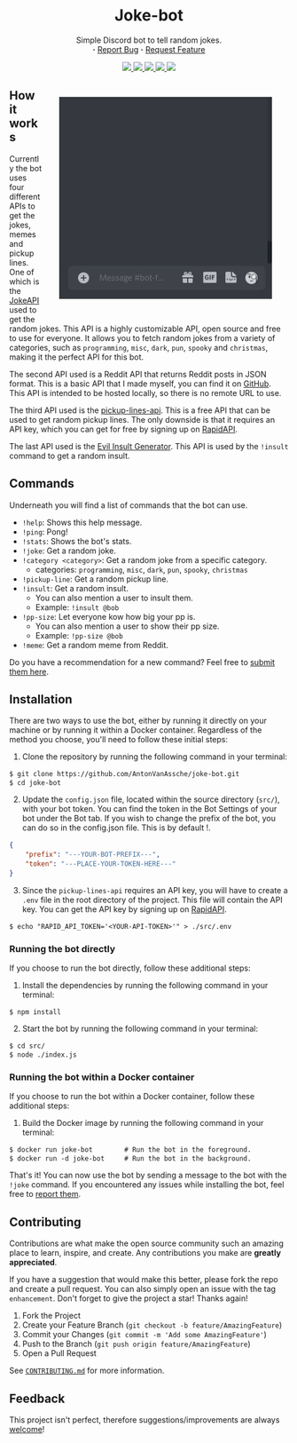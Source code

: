 <div align="center">
    <h1>
        Joke-bot
    </h1>
    <p align="center">
        Simple Discord bot to tell random jokes.
        <br/>
        <strong>·</strong>
        <a href="https://github.com/AntonVanAssche/joke-bot/issues">Report Bug</a>
        <strong>·</strong>
        <a href="https://github.com/AntonVanAssche/joke-bot/issues">Request Feature</a>
    </p>
    <p align="center">
        <a href="https://github.com/AntonVanAssche/joke-bot/graphs/contributors">
            <img src="https://img.shields.io/github/contributors/AntonVanAssche/joke-bot.svg?style=for-the-badge">
        </a>
        <a href="https://github.com/AntonVanAssche/joke-bot/network/members">
            <img src="https://img.shields.io/github/forks/AntonVanAssche/joke-bot.svg?style=for-the-badge">
        </a>
        <a href="https://github.com/AntonVanAssche/AntonVanAssche/joke-bot">
            <img src="https://img.shields.io/github/stars/AntonVanAssche/joke-bot.svg?style=for-the-badge">
        </a>
        <a href="https://github.com/AntonVanAssche/AntonVanAssche/joke-bot">
            <img src="https://img.shields.io/github/issues/AntonVanAssche/joke-bot.svg?style=for-the-badge">
        </a>
        <a href="https://github.com/AntonVanAssche/joke-bot/blob/master/LICENSE.md">
            <img src="https://img.shields.io/github/license/AntonVanAssche/joke-bot.svg?style=for-the-badge">
        </a>
    </p>
</div>

<img src="assets/preview.gif" alt="preview" align="right" style="padding: 30px;">

## How it works

Currently the bot uses four different APIs to get the jokes, memes and pickup lines.
One of which is the [JokeAPI](https://jokeapi.dev/) used to get the random jokes.
This API is a highly customizable API, open source and free to use for everyone.
It allows you to fetch random jokes from a variety of categories, such as `programming`, `misc`, `dark`, `pun`, `spooky` and `christmas`, making it the perfect API for this bot.

The second API used is a Reddit API that returns Reddit posts in JSON format.
This is a basic API that I made myself, you can find it on [GitHub](https://github.com/AntonVanAssche/RedditAPI). This API is intended to be hosted locally, so there is no remote URL to use.

The third API used is the [pickup-lines-api](https://rapidapi.com/sfehqlfsau/api/pickup-lines-api/). This is a free API that can be used to get random pickup lines.
The only downside is that it requires an API key, which you can get for free by signing up on [RapidAPI](https://rapidapi.com/).

The last API used is the [Evil Insult Generator](https://evilinsult.com/api/). This API is used by the `!insult` command to get a random insult.

## Commands

Underneath you will find a list of commands that the bot can use.

-   `!help`: Shows this help message.
-   `!ping`: Pong!
-   `!stats`: Shows the bot's stats.
-   `!joke`: Get a random joke.
-   `!category <category>`: Get a random joke from a specific category.
    -   categories: `programming`, `misc`, `dark`, `pun`, `spooky`, `christmas`
-   `!pickup-line`: Get a random pickup line.
-   `!insult`: Get a random insult.
    -   You can also mention a user to insult them.
    -   Example: `!insult @bob`
-   `!pp-size`: Let everyone kow how big your pp is.
    -   You can also mention a user to show their pp size.
    -   Example: `!pp-size @bob`
-   `!meme`: Get a random meme from Reddit.

Do you have a recommendation for a new command? Feel free to [submit them here](https://github.com/AntonVanAssche/joke-bot/issues/new).

## Installation

There are two ways to use the bot, either by running it directly on your machine or by running it within a Docker container.
Regardless of the method you choose, you'll need to follow these initial steps:

1.  Clone the repository by running the following command in your terminal:

```console
$ git clone https://github.com/AntonVanAssche/joke-bot.git
$ cd joke-bot
```

2.  Update the `config.json` file, located within the source directory (`src/`), with your bot token. You can find the token in the Bot Settings of your bot under the Bot tab.
    If you wish to change the prefix of the bot, you can do so in the config.json file. This is by default !.

```json
{
    "prefix": "---YOUR-BOT-PREFIX---",
    "token": "---PLACE-YOUR-TOKEN-HERE---"
}
```

3.  Since the `pickup-lines-api` requires an API key, you will have to create a `.env` file in the root directory of the project.
    This file will contain the API key. You can get the API key by signing up on [RapidAPI](https://rapidapi.com/).

```console
$ echo "RAPID_API_TOKEN='<YOUR-API-TOKEN>'" > ./src/.env
```

### Running the bot directly

If you choose to run the bot directly, follow these additional steps:

1.  Install the dependencies by running the following command in your terminal:

```console
$ npm install
```

2.  Start the bot by running the following command in your terminal:

```console
$ cd src/
$ node ./index.js
```

### Running the bot within a Docker container

If you choose to run the bot within a Docker container, follow these additional steps:

1.  Build the Docker image by running the following command in your terminal:

```console
$ docker run joke-bot        # Run the bot in the foreground.
$ docker run -d joke-bot     # Run the bot in the background.
```

That's it! You can now use the bot by sending a message to the bot with the `!joke` command.
If you encountered any issues while installing the bot, feel free to [report them](https://github.com/AntonVanAssche/joke-bot/issues/new).

## Contributing

Contributions are what make the open source community such an amazing place to learn, inspire, and create. Any contributions you make are **greatly appreciated**.

If you have a suggestion that would make this better, please fork the repo and create a pull request. You can also simply open an issue with the tag `enhancement`.
Don't forget to give the project a star! Thanks again!

1. Fork the Project
2. Create your Feature Branch (`git checkout -b feature/AmazingFeature`)
3. Commit your Changes (`git commit -m 'Add some AmazingFeature'`)
4. Push to the Branch (`git push origin feature/AmazingFeature`)
5. Open a Pull Request

See [`CONTRIBUTING.md`](./CONTRIBUTING.md) for more information.

## Feedback

This project isn't perfect, therefore suggestions/improvements are always [welcome](https://github.com/AntonVanAssche/joke-bot/issues)!
